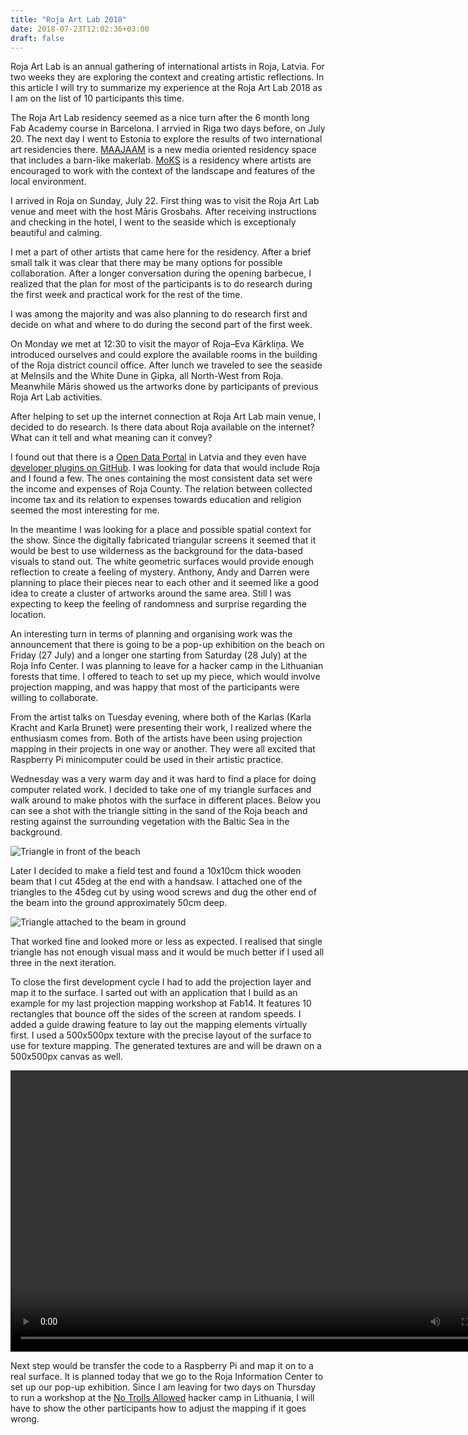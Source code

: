 ```yaml
---
title: "Roja Art Lab 2018"
date: 2018-07-23T12:02:36+03:00
draft: false
---
```


Roja Art Lab is an annual gathering of international artists in Roja, Latvia. For two weeks they are exploring the context and creating artistic reflections. In this article I will try to summarize my experience at the Roja Art Lab 2018 as I am on the list of 10 participants this time.

<!--more-->

The Roja Art Lab residency seemed as a nice turn after the 6 month long Fab Academy course in Barcelona. I arrvied in Riga two days before, on July 20. The next day I went to Estonia to explore the results of two international art residencies there. [MAAJAAM](https://www.maajaam.ee/) is a new media oriented residency space that includes a barn-like makerlab. [MoKS](https://moks.ee/) is a residency where artists are encouraged to work with the context of the landscape and features of the local environment.

I arrived in Roja on Sunday, July 22. First thing was to visit the Roja Art Lab venue and meet with the host Māris Grosbahs. After receiving instructions and checking in the hotel, I went to the seaside which is exceptionaly beautiful and calming.

I met a part of other artists that came here for the residency. After a brief small talk it was clear that there may be many options for possible collaboration. After a longer conversation during the opening barbecue, I realized that the plan for most of the participants is to do research during the first week and practical work for the rest of the time.

I was among the majority and was also planning to do research first and decide on what and where to do during the second part of the first week. 

On Monday we met at 12:30 to visit the mayor of Roja–Eva Kārkliņa. We introduced ourselves and could explore the available rooms in the building of the Roja district council office. After lunch we traveled to see the seaside at Melnsils  and the White Dune in Ģipka, all North-West from Roja. Meanwhile Māris showed us the artworks done by participants of previous Roja Art Lab activities.

After helping to set up the internet connection at Roja Art Lab main venue, I decided to do research. Is there data about Roja available on the internet? What can it tell and what meaning can it convey? 

I found out that there is a [Open Data Portal](https://data.gov.lv/eng) in Latvia and they even have [developer plugins on GitHub](https://github.com/dpp-dev). I was looking for data that would include Roja and I found a few. The ones containing the most consistent data set were the income and expenses of Roja County. The relation between collected income tax and its relation to expenses towards education and religion seemed the most interesting for me. 

In the meantime I was looking for a place and possible spatial context for the show. Since the digitally fabricated triangular screens it seemed that it would be best to use wilderness as the background for the data-based visuals to stand out. The white geometric surfaces would provide enough reflection to create a feeling of mystery. Anthony, Andy and Darren were planning to place their pieces near to each other and it seemed like a good idea to create a cluster of artworks around the same area. Still I was expecting to keep the feeling of randomness and surprise regarding the location.

An interesting turn in terms of planning and organising work was the announcement that there is going to be a pop-up exhibition on the beach on Friday (27 July) and a longer one starting from Saturday (28 July) at the Roja Info Center. I was planning to leave for a hacker camp in the Lithuanian forests that time. I offered to teach to set up my piece, which would involve projection mapping, and was happy that most of the participants were willing to collaborate.

From the artist talks on Tuesday evening, where both of the Karlas (Karla Kracht and Karla Brunet) were presenting their work, I realized where the enthusiasm comes from. Both of the artists have been using projection mapping in their projects in one way or another. They were all excited that Raspberry Pi minicomputer could be used in their artistic practice.

Wednesday was a very warm day and it was hard to find a place for doing computer related work. I decided to take one of my triangle surfaces and walk around to make photos with the surface in different places. Below you can see a shot with the triangle sitting in the sand of the Roja beach and resting against the surrounding vegetation with the Baltic Sea in the background. 

![Triangle in front of the beach](../media/roja-art-lab-2018/triangle-a.jpg)

Later I decided to make a field test and found a 10x10cm thick wooden beam that I cut 45deg at the end with a handsaw. I attached one of the triangles to the 45deg cut by using wood screws and dug the other end of the beam into the ground approximately 50cm deep.

![Triangle attached to the beam in ground](../media/roja-art-lab-2018/triangle-beam-test.jpg)

That worked fine and looked more or less as expected. I realised that single triangle has not enough visual mass and it would be much better if I used all three in the next iteration. 

To close the first development cycle I had to add the projection layer and map it to the surface. I sarted out with an application that I build as an example for my last projection mapping workshop at Fab14. It features 10 rectangles that bounce off the sides of the screen at random speeds. I added a guide drawing feature to lay out the mapping elements virtually first. I used a 500x500px texture with the precise layout of the surface to use for texture mapping. The generated textures are and will be drawn on a 500x500px canvas as well.

<video width="800" height="450" loop controls>
  <source src="../media/roja-art-lab-2018/first-mapping-layout.mp4" type="video/mp4">
Your browser does not support the video tag.
</video>

Next step would be transfer the code to a Raspberry Pi and map it on to a real surface. It is planned today that we go to the Roja Information Center to set up our pop-up exhibition. Since I am leaving for two days on Thursday to run a workshop at the [No Trolls Allowed](https://notrollsallowed.com) hacker camp in Lithuania, I will have to show the other participants how to adjust the mapping if it goes wrong.



